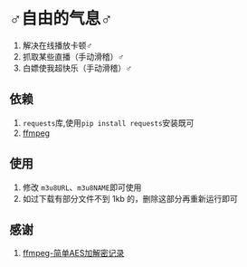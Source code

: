 # ♂自由的气息♂

1. 解决在线播放卡顿♂
2. 抓取某些直播（手动滑稽）♂
3. 白嫖使我超快乐（手动滑稽）♂

## 依赖

1. `requests`库,使用`pip install requests`安装既可
2. [ffmpeg](http://www.ffmpeg.org)

## 使用

1. 修改 `m3u8URL`、`m3u8NAME`即可使用
2. 如过下载有部分文件不到 1kb 的，删除这部分再重新运行即可

## 感谢

1. [ffmpeg-简单AES加解密记录](https://blog.csdn.net/Yao_2333/article/details/82910560)

